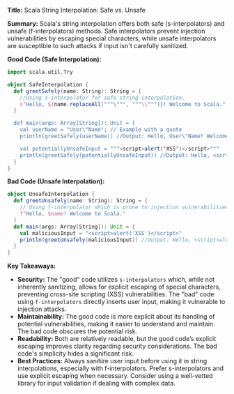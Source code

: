 **Title:** Scala String Interpolation: Safe vs. Unsafe

**Summary:**  Scala's string interpolation offers both safe (s-interpolators) and unsafe (f-interpolators) methods.  Safe interpolators prevent injection vulnerabilities by escaping special characters, while unsafe interpolators are susceptible to such attacks if input isn't carefully sanitized.

**Good Code (Safe Interpolation):**

```scala
import scala.util.Try

object SafeInterpolation {
  def greetSafely(name: String): String = {
    //Using s-interpolator for safe string interpolation.  
    s"Hello, ${name.replaceAll("""\""", """\\""")}! Welcome to Scala." 
  }

  def main(args: Array[String]): Unit = {
    val userName = "User\"Name"; // Example with a quote
    println(greetSafely(userName)) //Output: Hello, User\"Name! Welcome to Scala.

    val potentiallyUnsafeInput = """<script>alert('XSS')</script>"""
    println(greetSafely(potentiallyUnsafeInput)) //Output: Hello, <script>alert('XSS')</script>! Welcome to Scala. (escaped)
  }
}

```

**Bad Code (Unsafe Interpolation):**

```scala
object UnsafeInterpolation {
  def greetUnsafely(name: String): String = {
    // Using f-interpolator which is prone to injection vulnerabilities if input is not sanitized.
    f"Hello, $name! Welcome to Scala."
  }
  def main(args: Array[String]): Unit = {
    val maliciousInput = "<script>alert('XSS')</script>"
    println(greetUnsafely(maliciousInput)) //Output: Hello, <script>alert('XSS')</script>! Welcome to Scala. (UNSAFE!)
  }
}
```


**Key Takeaways:**

* **Security:**  The "good" code utilizes `s-interpolators` which, while not inherently sanitizing, allows for explicit escaping of special characters, preventing cross-site scripting (XSS) vulnerabilities. The "bad" code using `f-interpolators` directly inserts user input, making it vulnerable to injection attacks.
* **Maintainability:**  The good code is more explicit about its handling of potential vulnerabilities, making it easier to understand and maintain.  The bad code obscures the potential risk.
* **Readability:**  Both are relatively readable, but the good code’s explicit escaping improves clarity regarding security considerations.  The bad code's simplicity hides a significant risk.
* **Best Practices:** Always sanitize user input before using it in string interpolations, especially with f-interpolators.  Prefer s-interpolators and use explicit escaping when necessary.  Consider using a well-vetted library for input validation if dealing with complex data.


